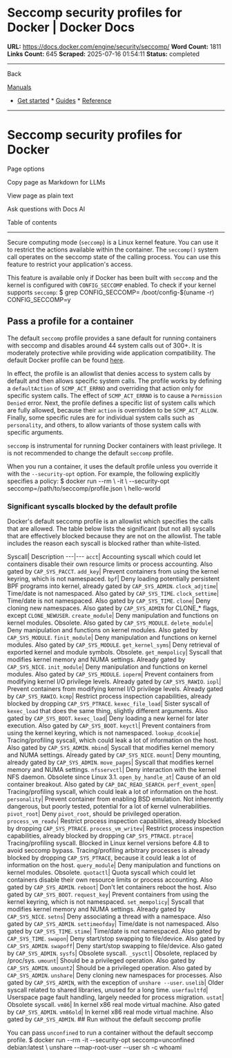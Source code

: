 # Seccomp security profiles for Docker | Docker Docs

**URL:** https://docs.docker.com/engine/security/seccomp/
**Word Count:** 1811
**Links Count:** 645
**Scraped:** 2025-07-16 01:54:11
**Status:** completed

---

Back

[Manuals](https://docs.docker.com/manuals/)

  * [Get started](https://docs.docker.com/get-started/)   * [Guides](https://docs.docker.com/guides/)   * [Reference](https://docs.docker.com/reference/)

* * *

# Seccomp security profiles for Docker

Page options

Copy page as Markdown for LLMs

View page as plain text

Ask questions with Docs AI

Table of contents

* * *

Secure computing mode \(`seccomp`\) is a Linux kernel feature. You can use it to restrict the actions available within the container. The `seccomp()` system call operates on the seccomp state of the calling process. You can use this feature to restrict your application's access.

This feature is available only if Docker has been built with `seccomp` and the kernel is configured with `CONFIG_SECCOMP` enabled. To check if your kernel supports `seccomp`:               $ grep CONFIG_SECCOMP= /boot/config-$(uname -r)     CONFIG_SECCOMP=y     

## Pass a profile for a container

The default `seccomp` profile provides a sane default for running containers with seccomp and disables around 44 system calls out of 300+. It is moderately protective while providing wide application compatibility. The default Docker profile can be found [here](https://github.com/moby/moby/blob/master/profiles/seccomp/default.json).

In effect, the profile is an allowlist that denies access to system calls by default and then allows specific system calls. The profile works by defining a `defaultAction` of `SCMP_ACT_ERRNO` and overriding that action only for specific system calls. The effect of `SCMP_ACT_ERRNO` is to cause a `Permission Denied` error. Next, the profile defines a specific list of system calls which are fully allowed, because their `action` is overridden to be `SCMP_ACT_ALLOW`. Finally, some specific rules are for individual system calls such as `personality`, and others, to allow variants of those system calls with specific arguments.

`seccomp` is instrumental for running Docker containers with least privilege. It is not recommended to change the default `seccomp` profile.

When you run a container, it uses the default profile unless you override it with the `--security-opt` option. For example, the following explicitly specifies a policy:               $ docker run --rm \                  -it \                  --security-opt seccomp=/path/to/seccomp/profile.json \                  hello-world     

### Significant syscalls blocked by the default profile

Docker's default seccomp profile is an allowlist which specifies the calls that are allowed. The table below lists the significant \(but not all\) syscalls that are effectively blocked because they are not on the allowlist. The table includes the reason each syscall is blocked rather than white-listed.

Syscall| Description   ---|---   `acct`| Accounting syscall which could let containers disable their own resource limits or process accounting. Also gated by `CAP_SYS_PACCT`.   `add_key`| Prevent containers from using the kernel keyring, which is not namespaced.   `bpf`| Deny loading potentially persistent BPF programs into kernel, already gated by `CAP_SYS_ADMIN`.   `clock_adjtime`| Time/date is not namespaced. Also gated by `CAP_SYS_TIME`.   `clock_settime`| Time/date is not namespaced. Also gated by `CAP_SYS_TIME`.   `clone`| Deny cloning new namespaces. Also gated by `CAP_SYS_ADMIN` for CLONE\_\* flags, except `CLONE_NEWUSER`.   `create_module`| Deny manipulation and functions on kernel modules. Obsolete. Also gated by `CAP_SYS_MODULE`.   `delete_module`| Deny manipulation and functions on kernel modules. Also gated by `CAP_SYS_MODULE`.   `finit_module`| Deny manipulation and functions on kernel modules. Also gated by `CAP_SYS_MODULE`.   `get_kernel_syms`| Deny retrieval of exported kernel and module symbols. Obsolete.   `get_mempolicy`| Syscall that modifies kernel memory and NUMA settings. Already gated by `CAP_SYS_NICE`.   `init_module`| Deny manipulation and functions on kernel modules. Also gated by `CAP_SYS_MODULE`.   `ioperm`| Prevent containers from modifying kernel I/O privilege levels. Already gated by `CAP_SYS_RAWIO`.   `iopl`| Prevent containers from modifying kernel I/O privilege levels. Already gated by `CAP_SYS_RAWIO`.   `kcmp`| Restrict process inspection capabilities, already blocked by dropping `CAP_SYS_PTRACE`.   `kexec_file_load`| Sister syscall of `kexec_load` that does the same thing, slightly different arguments. Also gated by `CAP_SYS_BOOT`.   `kexec_load`| Deny loading a new kernel for later execution. Also gated by `CAP_SYS_BOOT`.   `keyctl`| Prevent containers from using the kernel keyring, which is not namespaced.   `lookup_dcookie`| Tracing/profiling syscall, which could leak a lot of information on the host. Also gated by `CAP_SYS_ADMIN`.   `mbind`| Syscall that modifies kernel memory and NUMA settings. Already gated by `CAP_SYS_NICE`.   `mount`| Deny mounting, already gated by `CAP_SYS_ADMIN`.   `move_pages`| Syscall that modifies kernel memory and NUMA settings.   `nfsservctl`| Deny interaction with the kernel NFS daemon. Obsolete since Linux 3.1.   `open_by_handle_at`| Cause of an old container breakout. Also gated by `CAP_DAC_READ_SEARCH`.   `perf_event_open`| Tracing/profiling syscall, which could leak a lot of information on the host.   `personality`| Prevent container from enabling BSD emulation. Not inherently dangerous, but poorly tested, potential for a lot of kernel vulnerabilities.   `pivot_root`| Deny `pivot_root`, should be privileged operation.   `process_vm_readv`| Restrict process inspection capabilities, already blocked by dropping `CAP_SYS_PTRACE`.   `process_vm_writev`| Restrict process inspection capabilities, already blocked by dropping `CAP_SYS_PTRACE`.   `ptrace`| Tracing/profiling syscall. Blocked in Linux kernel versions before 4.8 to avoid seccomp bypass. Tracing/profiling arbitrary processes is already blocked by dropping `CAP_SYS_PTRACE`, because it could leak a lot of information on the host.   `query_module`| Deny manipulation and functions on kernel modules. Obsolete.   `quotactl`| Quota syscall which could let containers disable their own resource limits or process accounting. Also gated by `CAP_SYS_ADMIN`.   `reboot`| Don't let containers reboot the host. Also gated by `CAP_SYS_BOOT`.   `request_key`| Prevent containers from using the kernel keyring, which is not namespaced.   `set_mempolicy`| Syscall that modifies kernel memory and NUMA settings. Already gated by `CAP_SYS_NICE`.   `setns`| Deny associating a thread with a namespace. Also gated by `CAP_SYS_ADMIN`.   `settimeofday`| Time/date is not namespaced. Also gated by `CAP_SYS_TIME`.   `stime`| Time/date is not namespaced. Also gated by `CAP_SYS_TIME`.   `swapon`| Deny start/stop swapping to file/device. Also gated by `CAP_SYS_ADMIN`.   `swapoff`| Deny start/stop swapping to file/device. Also gated by `CAP_SYS_ADMIN`.   `sysfs`| Obsolete syscall.   `_sysctl`| Obsolete, replaced by /proc/sys.   `umount`| Should be a privileged operation. Also gated by `CAP_SYS_ADMIN`.   `umount2`| Should be a privileged operation. Also gated by `CAP_SYS_ADMIN`.   `unshare`| Deny cloning new namespaces for processes. Also gated by `CAP_SYS_ADMIN`, with the exception of `unshare --user`.   `uselib`| Older syscall related to shared libraries, unused for a long time.   `userfaultfd`| Userspace page fault handling, largely needed for process migration.   `ustat`| Obsolete syscall.   `vm86`| In kernel x86 real mode virtual machine. Also gated by `CAP_SYS_ADMIN`.   `vm86old`| In kernel x86 real mode virtual machine. Also gated by `CAP_SYS_ADMIN`.      ## Run without the default seccomp profile

You can pass `unconfined` to run a container without the default seccomp profile.               $ docker run --rm -it --security-opt seccomp=unconfined debian:latest \         unshare --map-root-user --user sh -c whoami